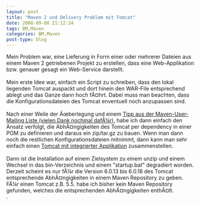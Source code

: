 ```yaml
---
layout: post
title: "Maven 2 und Delivery Problem mit Tomcat"
date: 2008-09-08 21:12:24
tags: BM,Maven
categories: BM,Maven
post-type: blog
---
```

Mein Problem war, eine Lieferung in Form einer oder mehrerer Dateien aus einem Maven 2 getriebenen Projekt zu erstellen, dass eine Web-Applikation bzw. genauer gesagt ein Web-Service darstellt.<br/>
<br/>
Mein erste Idee war, einfach ein Script zu schreiben, dass den lokal liegenden Tomcat auspackt und dort hinein den WAR-File entsprechend ablegt und das Ganze dann hoch fÃ¤hrt. Dabei muss man beachten, dass die Konfigurationsdateien des Tomcat enventuell noch anzupassen sind. <br/>
<br/>
Nach einer Weile der Ãœberlegung und einem <a href="http://www.nabble.com/Re%3A-Creating-Delivery-Package-p19369368.html">Tipp aus der Maven-User-Mailing Liste (vielen Dank nochmal dafÃ¼r)</a>, habe ich dann einfach den Ansatz verfolgt, die AbhÃ¤ngigkeiten des Tomcat per dependency in einer POM zu definieren und daraus ein zip/tar.gz zu bauen. Wenn man dann noch die restlichen Konfigurationsdateien mitnimmt, dann kann man sehr einfach einen <a href="http://docs.codehaus.org/display/MAVENUSER/Delivery+with+Tomcat">Tomcat mit integrierter Applikation</a> zusammenstellen.<br/>
<br/>
Dann ist die Installation auf einem Zielsystem zu einem unzip und einem Wechsel in das bin-Verzeichnis und einem "startup.bat" degradiert worden.<br/>
Derzeit scheint es nur fÃ¼r die Version 6.0.13 bis 6.0.18 des Tomcat entsprechende AbhÃ¤ngigkeiten in einem Maven Repository zu geben. FÃ¼r einen Tomcat z.B. 5.5. habe ich bisher kein Maven Repository gefunden, welches die entsprechenden AbhÃ¤ngigkeiten enthÃ¤lt.<br/>.